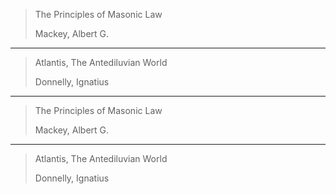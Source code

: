 
> The Principles of Masonic Law
> 
> Mackey, Albert G.

***

> Atlantis, The Antediluvian World
> 
> Donnelly, Ignatius

***

> The Principles of Masonic Law
> 
> Mackey, Albert G.

***

> Atlantis, The Antediluvian World
> 
> Donnelly, Ignatius